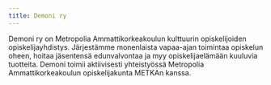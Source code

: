 ```yaml
---
title: Demoni ry
---
```


Demoni ry on Metropolia Ammattikorkeakoulun kulttuurin opiskelijoiden
opiskelijayhdistys. Järjestämme monenlaista vapaa-ajan toimintaa opiskelun
oheen, hoitaa jäsentensä edunvalvontaa ja myy opiskelijaelämään kuuluvia
tuotteita. Demoni toimii aktiivisesti yhteistyössä Metropolia
Ammattikorkeakoulun opiskelijakunta METKAn kanssa.
